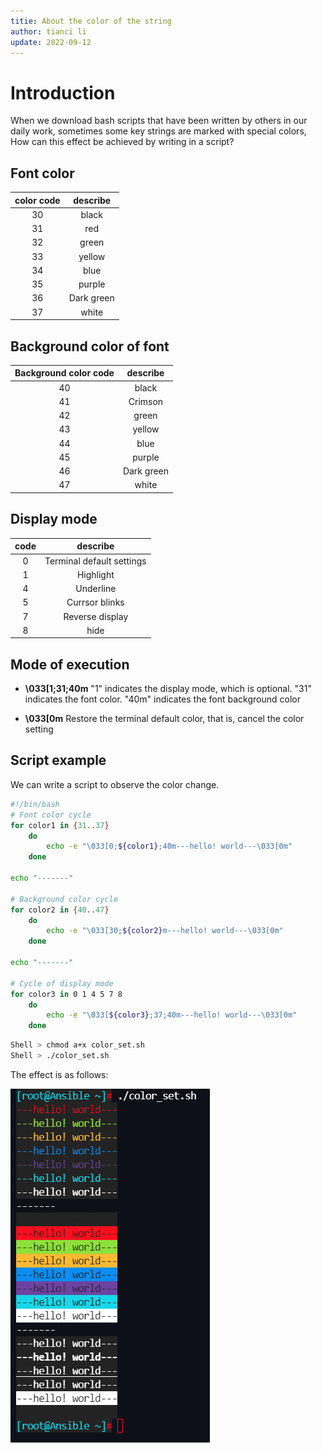 ```yaml
---
titie: About the color of the string
author: tianci li
update: 2022-09-12
---
```


# Introduction

When we download bash scripts that have been written by others in our daily work, sometimes some key strings are marked with special colors, How can this effect be achieved by writing in a script?

## Font color

| **color code** | **describe** |
|    :---:       |    :---:     |
|  30            |    black     |
|  31            |     red      |
|  32            |    green     |
|  33            |    yellow    |
|  34            |     blue     | 
|  35            |     purple   |
|  36            |   Dark green |
|  37            |    white     |

## Background color of font

| **Background color code** | **describe** |
|    :---:       |    :---:     |
|     40         |    black     |
|     41         |    Crimson   |
|     42         |    green     |
|     43         |    yellow    |
|     44         |    blue      |
|     45         |    purple    |
|     46         |  Dark green  |
|     47         |   white      |

## Display mode

| **code** | **describe** |
|  :---:   |    :---:     |
|    0     |Terminal default settings|
|    1     |Highlight|
|    4     |Underline|
|    5     |Currsor blinks|
|    7     |Reverse display|
|    8     | hide |

## Mode of execution

* **\033[1;31;40m**
"1" indicates the display mode, which is optional. "31" indicates the font color. "40m" indicates the font background color

* **\033[0m**
Restore the terminal default color, that is, cancel the color setting

## Script example

We can write a script to observe the color change.

```bash
#!/bin/bash
# Font color cycle
for color1 in {31..37}
    do
        echo -e "\033[0;${color1};40m---hello! world---\033[0m"
    done

echo "-------"

# Background color cycle
for color2 in {40..47}
    do
        echo -e "\033[30;${color2}m---hello! world---\033[0m"
    done

echo "-------"

# Cycle of display mode
for color3 in 0 1 4 5 7 8
    do
        echo -e "\033[${color3};37;40m---hello! world---\033[0m"
    done
```

```bash
Shell > chmod a+x color_set.sh
Shell > ./color_set.sh
```

The effect is as follows:

![image1](./images/string_color_image1.png)